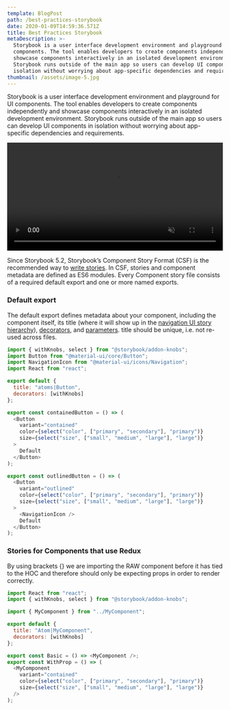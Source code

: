 ```yaml
---
template: BlogPost
path: /best-practices-storybook
date: 2020-01-09T14:59:36.571Z
title: Best Practices Storybook
metaDescription: >-
  Storybook is a user interface development environment and playground for UI
  components. The tool enables developers to create components independently and
  showcase components interactively in an isolated development environment.
  Storybook runs outside of the main app so users can develop UI components in
  isolation without worrying about app-specific dependencies and requirements.
thumbnail: /assets/image-5.jpg
---
```

Storybook is a user interface development environment and playground for UI components. The tool enables developers to create components independently and showcase components interactively in an isolated development environment. Storybook runs outside of the main app so users can develop UI components in isolation without worrying about app-specific dependencies and requirements.

<video autoplay="" muted="" loop="" playsinline="" alt="Storybook video" style="width:100%">
<source src="https://storybook.js.org/videos/storybook-hero-video-optimized.mp4" type="video/mp4">
</video>

Since Storybook 5.2, Storybook’s Component Story Format (CSF) is the recommended way to [write stories](https://storybook.js.org/docs/basics/writing-stories/). In CSF, stories and component metadata are defined as ES6 modules. Every Component story file consists of a required default export and one or more named exports.

### Default export

The default export defines metadata about your component, including the component itself, its title (where it will show up in the [navigation UI story hierarchy](https://storybook.js.org/docs/basics/writing-stories/#story-hierarchy)), [decorators](https://storybook.js.org/docs/basics/writing-stories/#decorators), and [parameters](https://storybook.js.org/docs/basics/writing-stories/#parameters). title should be unique, i.e. not re-used across files.

```javascript
import { withKnobs, select } from "@storybook/addon-knobs";
import Button from "@material-ui/core/Button";
import NavigationIcon from "@material-ui/icons/Navigation";
import React from "react";

export default {
  title: "atoms|Button",
  decorators: [withKnobs]
};

export const containedButton = () => (
  <Button
    variant="contained"
    color={select("color", ["primary", "secondary"], "primary")}
    size={select("size", ["small", "medium", "large"], "large")}
  >
    Default
  </Button>
);

export const outlinedButton = () => (
  <Button
    variant="outlined"
    color={select("color", ["primary", "secondary"], "primary")}
    size={select("size", ["small", "medium", "large"], "large")}
  >
    <NavigationIcon />
    Default
  </Button>
);
```

### Stories for Components that use Redux

By using brackets {} we are importing the RAW component before it has tied to the HOC and therefore should only be expecting props in order to render correctly.

```javascript
import React from "react";
import { withKnobs, select } from "@storybook/addon-knobs";

import { MyComponent } from "../MyComponent";

export default {
  title: "Atom|MyComponent",
  decorators: [withKnobs]
};

export const Basic = () => <MyComponent />;
export const WithProp = () => (
  <MyComponent
    variant="contained"
    color={select("color", ["primary", "secondary"], "primary")}
    size={select("size", ["small", "medium", "large"], "large")}
  />
);
```
